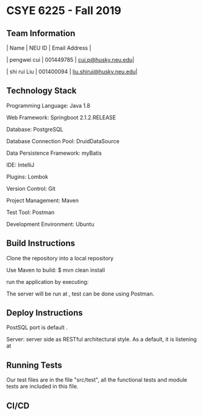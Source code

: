 # CSYE 6225 - Fall 2019

## Team Information

| Name        | NEU ID    | Email Address      |

| pengwei cui | 001449785 | cui.p@husky.neu.edu|

| shi rui Liu | 001400094 | liu.shirui@husky.neu.edu|


## Technology Stack

Programming Language: Java 1.8

Web Framework: Springboot 2.1.2.RELEASE

Database: PostgreSQL

Database Connection Pool: DruidDataSource

Data Persistence Framework: myBatis

IDE: IntelliJ

Plugins: Lombok

Version Control: Git

Project Management: Maven

Test Tool: Postman

Development Environment: Ubuntu

## Build Instructions

Clone the repository into a local repository

Use Maven to build: $ mvn clean install

run the application by executing: 

The server will be run at , test can be done using Postman.

## Deploy Instructions

PostSQL port is default .

Server: server side as RESTful architectural style. As a default, it is listening at 

## Running Tests

Our test files are in the file "src/test", all the functional tests and module tests are included in this file.

## CI/CD


